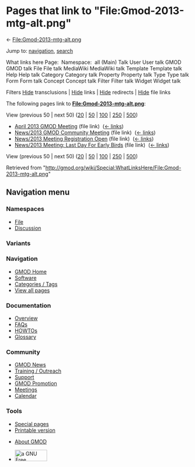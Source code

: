 <div id="mw-page-base" class="noprint">

</div>

<div id="mw-head-base" class="noprint">

</div>

<div id="content" class="mw-body" role="main">

<span id="top"></span>

<div id="mw-js-message" style="display:none;">

</div>



# <span dir="auto">Pages that link to "File:Gmod-2013-mtg-alt.png"</span>

<div id="bodyContent">

<div id="contentSub">

←
[File:Gmod-2013-mtg-alt.png](/wiki/File:Gmod-2013-mtg-alt.png "File:Gmod-2013-mtg-alt.png")

</div>

<div id="jump-to-nav" class="mw-jump">

Jump to: [navigation](#mw-navigation), [search](#p-search)

</div>

<div id="mw-content-text">

What links here Page:  Namespace:  all (Main) Talk User User talk GMOD
GMOD talk File File talk MediaWiki MediaWiki talk Template Template talk
Help Help talk Category Category talk Property Property talk Type Type
talk Form Form talk Concept Concept talk Filter Filter talk Widget
Widget talk

Filters
[Hide](/mediawiki/index.php?title=Special:WhatLinksHere/File:Gmod-2013-mtg-alt.png&hidetrans=1 "Special:WhatLinksHere/File:Gmod-2013-mtg-alt.png")
transclusions \|
[Hide](/mediawiki/index.php?title=Special:WhatLinksHere/File:Gmod-2013-mtg-alt.png&hidelinks=1 "Special:WhatLinksHere/File:Gmod-2013-mtg-alt.png")
links \|
[Hide](/mediawiki/index.php?title=Special:WhatLinksHere/File:Gmod-2013-mtg-alt.png&hideredirs=1 "Special:WhatLinksHere/File:Gmod-2013-mtg-alt.png")
redirects \|
[Hide](/mediawiki/index.php?title=Special:WhatLinksHere/File:Gmod-2013-mtg-alt.png&hideimages=1 "Special:WhatLinksHere/File:Gmod-2013-mtg-alt.png")
file links

The following pages link to
**[File:Gmod-2013-mtg-alt.png](/wiki/File:Gmod-2013-mtg-alt.png "File:Gmod-2013-mtg-alt.png")**:

View (previous 50 \| next 50)
([20](/mediawiki/index.php?title=Special:WhatLinksHere/File:Gmod-2013-mtg-alt.png&limit=20 "Special:WhatLinksHere/File:Gmod-2013-mtg-alt.png")
\|
[50](/mediawiki/index.php?title=Special:WhatLinksHere/File:Gmod-2013-mtg-alt.png&limit=50 "Special:WhatLinksHere/File:Gmod-2013-mtg-alt.png")
\|
[100](/mediawiki/index.php?title=Special:WhatLinksHere/File:Gmod-2013-mtg-alt.png&limit=100 "Special:WhatLinksHere/File:Gmod-2013-mtg-alt.png")
\|
[250](/mediawiki/index.php?title=Special:WhatLinksHere/File:Gmod-2013-mtg-alt.png&limit=250 "Special:WhatLinksHere/File:Gmod-2013-mtg-alt.png")
\|
[500](/mediawiki/index.php?title=Special:WhatLinksHere/File:Gmod-2013-mtg-alt.png&limit=500 "Special:WhatLinksHere/File:Gmod-2013-mtg-alt.png"))

- [April 2013 GMOD
  Meeting](/wiki/April_2013_GMOD_Meeting "April 2013 GMOD Meeting")
  (file link) ‎ <span class="mw-whatlinkshere-tools">([←
  links](/mediawiki/index.php?title=Special:WhatLinksHere&target=April+2013+GMOD+Meeting "Special:WhatLinksHere"))</span>
- [News/2013 GMOD Community
  Meeting](/wiki/News/2013_GMOD_Community_Meeting "News/2013 GMOD Community Meeting")
  (file link) ‎ <span class="mw-whatlinkshere-tools">([←
  links](/mediawiki/index.php?title=Special:WhatLinksHere&target=News%2F2013+GMOD+Community+Meeting "Special:WhatLinksHere"))</span>
- [News/2013 Meeting Registration
  Open](/wiki/News/2013_Meeting_Registration_Open "News/2013 Meeting Registration Open")
  (file link) ‎ <span class="mw-whatlinkshere-tools">([←
  links](/mediawiki/index.php?title=Special:WhatLinksHere&target=News%2F2013+Meeting+Registration+Open "Special:WhatLinksHere"))</span>
- [News/2013 Meeting: Last Day For Early
  Birds](/wiki/News/2013_Meeting:_Last_Day_For_Early_Birds "News/2013 Meeting: Last Day For Early Birds")
  (file link) ‎ <span class="mw-whatlinkshere-tools">([←
  links](/mediawiki/index.php?title=Special:WhatLinksHere&target=News%2F2013+Meeting%3A+Last+Day+For+Early+Birds "Special:WhatLinksHere"))</span>

View (previous 50 \| next 50)
([20](/mediawiki/index.php?title=Special:WhatLinksHere/File:Gmod-2013-mtg-alt.png&limit=20 "Special:WhatLinksHere/File:Gmod-2013-mtg-alt.png")
\|
[50](/mediawiki/index.php?title=Special:WhatLinksHere/File:Gmod-2013-mtg-alt.png&limit=50 "Special:WhatLinksHere/File:Gmod-2013-mtg-alt.png")
\|
[100](/mediawiki/index.php?title=Special:WhatLinksHere/File:Gmod-2013-mtg-alt.png&limit=100 "Special:WhatLinksHere/File:Gmod-2013-mtg-alt.png")
\|
[250](/mediawiki/index.php?title=Special:WhatLinksHere/File:Gmod-2013-mtg-alt.png&limit=250 "Special:WhatLinksHere/File:Gmod-2013-mtg-alt.png")
\|
[500](/mediawiki/index.php?title=Special:WhatLinksHere/File:Gmod-2013-mtg-alt.png&limit=500 "Special:WhatLinksHere/File:Gmod-2013-mtg-alt.png"))

</div>

<div class="printfooter">

Retrieved from
"<http://gmod.org/wiki/Special:WhatLinksHere/File:Gmod-2013-mtg-alt.png>"

</div>

<div id="catlinks" class="catlinks catlinks-allhidden">

</div>

<div class="visualClear">

</div>

</div>

</div>

<div id="mw-navigation">

## Navigation menu

<div id="mw-head">



<div id="left-navigation">

<div id="p-namespaces" class="vectorTabs" role="navigation"
aria-labelledby="p-namespaces-label">

### Namespaces

- <span id="ca-nstab-image"><a href="/wiki/File:Gmod-2013-mtg-alt.png" accesskey="c"
  title="View the file page [c]">File</a></span>
- <span id="ca-talk"><a
  href="/mediawiki/index.php?title=File_talk:Gmod-2013-mtg-alt.png&amp;action=edit&amp;redlink=1"
  accesskey="t"
  title="Discussion about the content page [t]">Discussion</a></span>

</div>

<div id="p-variants" class="vectorMenu emptyPortlet" role="navigation"
aria-labelledby="p-variants-label">

### 

### Variants[](#)

<div class="menu">

</div>

</div>

</div>

<div id="right-navigation">





</div>



</div>

</div>

</div>

<div id="mw-panel">

<div id="p-logo" role="banner">

<a href="/wiki/Main_Page"
style="background-image: url(http://gmod.org/images/GMOD-cogs.png);"
title="Visit the main page"></a>

</div>

<div id="p-Navigation" class="portal" role="navigation"
aria-labelledby="p-Navigation-label">

### Navigation

<div class="body">

- <span id="n-GMOD-Home">[GMOD Home](/wiki/Main_Page)</span>
- <span id="n-Software">[Software](/wiki/GMOD_Components)</span>
- <span id="n-Categories-.2F-Tags">[Categories /
  Tags](/wiki/Categories)</span>
- <span id="n-View-all-pages">[View all
  pages](/wiki/Special:AllPages)</span>

</div>

</div>

<div id="p-Documentation" class="portal" role="navigation"
aria-labelledby="p-Documentation-label">

### Documentation

<div class="body">

- <span id="n-Overview">[Overview](/wiki/Overview)</span>
- <span id="n-FAQs">[FAQs](/wiki/Category:FAQ)</span>
- <span id="n-HOWTOs">[HOWTOs](/wiki/Category:HOWTO)</span>
- <span id="n-Glossary">[Glossary](/wiki/Glossary)</span>

</div>

</div>

<div id="p-Community" class="portal" role="navigation"
aria-labelledby="p-Community-label">

### Community

<div class="body">

- <span id="n-GMOD-News">[GMOD News](/wiki/GMOD_News)</span>
- <span id="n-Training-.2F-Outreach">[Training /
  Outreach](/wiki/Training_and_Outreach)</span>
- <span id="n-Support">[Support](/wiki/Support)</span>
- <span id="n-GMOD-Promotion">[GMOD
  Promotion](/wiki/GMOD_Promotion)</span>
- <span id="n-Meetings">[Meetings](/wiki/Meetings)</span>
- <span id="n-Calendar">[Calendar](/wiki/Calendar)</span>

</div>

</div>

<div id="p-tb" class="portal" role="navigation"
aria-labelledby="p-tb-label">

### Tools

<div class="body">

- <span id="t-specialpages"><a href="/wiki/Special:SpecialPages" accesskey="q"
  title="A list of all special pages [q]">Special pages</a></span>
- <span id="t-print"><a
  href="/mediawiki/index.php?title=Special:WhatLinksHere/File:Gmod-2013-mtg-alt.png&amp;printable=yes"
  rel="alternate" accesskey="p"
  title="Printable version of this page [p]">Printable version</a></span>

</div>

</div>

</div>

</div>

<div id="footer" role="contentinfo">

- <span id="footer-places-about">[About
  GMOD](/wiki/GMOD:About "GMOD:About")</span>

<!-- -->

- <span id="footer-copyrightico">[<img src="http://www.gnu.org/graphics/gfdl-logo-small.png" width="88"
  height="31" alt="a GNU Free Documentation License" />](http://www.gnu.org/licenses/fdl-1.3.html)</span>


<div style="clear:both">

</div>

</div>
